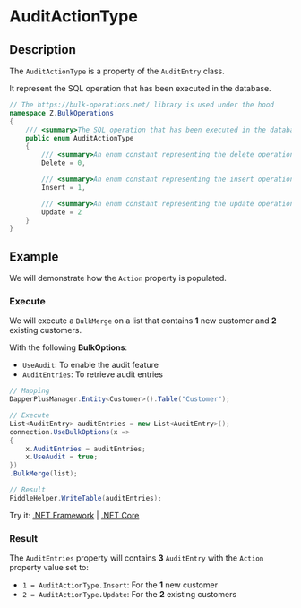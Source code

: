 # AuditActionType

## Description

The `AuditActionType` is a property of the `AuditEntry` class.

It represent the SQL operation that has been executed in the database.

```csharp
// The https://bulk-operations.net/ library is used under the hood
namespace Z.BulkOperations
{
    /// <summary>The SQL operation that has been executed in the database..</summary>
    public enum AuditActionType
    {
        /// <summary>An enum constant representing the delete operation.</summary>
        Delete = 0,

        /// <summary>An enum constant representing the insert operation.</summary>
        Insert = 1,

        /// <summary>An enum constant representing the update operation.</summary>
        Update = 2
    }
}
```

## Example

We will demonstrate how the `Action` property is populated.

### Execute
We will execute a `BulkMerge` on a list that contains **1** new customer and **2** existing customers.

With the following **BulkOptions**:
- `UseAudit`: To enable the audit feature
- `AuditEntries`: To retrieve audit entries

```csharp
// Mapping
DapperPlusManager.Entity<Customer>().Table("Customer");

// Execute
List<AuditEntry> auditEntries = new List<AuditEntry>(); 
connection.UseBulkOptions(x => 
{ 
	x.AuditEntries = auditEntries; 
	x.UseAudit = true;
})
.BulkMerge(list);

// Result
FiddleHelper.WriteTable(auditEntries);
```

Try it: [.NET Framework](https://dotnetfiddle.net/WTIe5L) | [.NET Core](https://dotnetfiddle.net/y4w1ZG)

### Result

The `AuditEntries` property will contains **3** `AuditEntry` with the `Action` property value set to:

- `1 = AuditActionType.Insert`: For the **1** new customer
- `2 = AuditActionType.Update`: For the **2** existing customers
